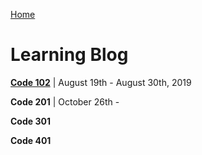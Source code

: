 [Home](README)

# Learning Blog

[**Code 102**](blog.code102.00) | August 19th - August 30th, 2019

**Code 201** | October 26th -

**Code 301**

**Code 401**






















